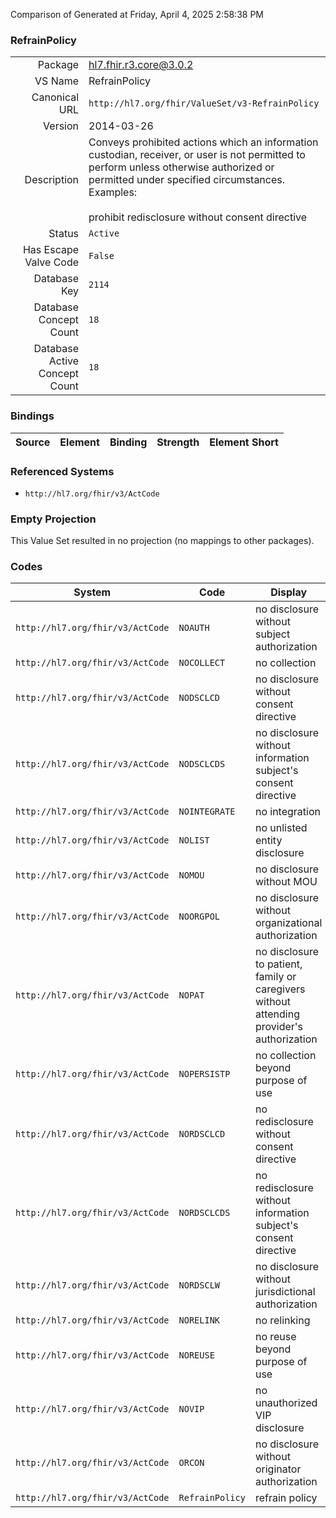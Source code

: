 Comparison of 
Generated at Friday, April 4, 2025 2:58:38 PM

### RefrainPolicy

|      |     |
| ---: | --- |
| Package | hl7.fhir.r3.core@3.0.2 |
| VS Name | RefrainPolicy |
| Canonical URL | `http://hl7.org/fhir/ValueSet/v3-RefrainPolicy` |
| Version | 2014-03-26 |
| Description | Conveys prohibited actions which an information custodian, receiver, or user is not permitted to perform unless otherwise authorized or permitted under specified circumstances.  Examples:<br/><br/>  prohibit redisclosure without consent directive |
| Status | `Active` |
| Has Escape Valve Code | `False` |
| Database Key | `2114` |
| Database Concept Count | `18` |
| Database Active Concept Count | `18` |
### Bindings

| Source | Element | Binding | Strength | Element Short |
| ------ | ------- | ------- | -------- | ------------- |

### Referenced Systems

* `http://hl7.org/fhir/v3/ActCode`
### Empty Projection

This Value Set resulted in no projection (no mappings to other packages).

### Codes

| System | Code | Display |
| ------ | ---- | ------- |
| `http://hl7.org/fhir/v3/ActCode` | `NOAUTH` | no disclosure without subject authorization |
| `http://hl7.org/fhir/v3/ActCode` | `NOCOLLECT` | no collection |
| `http://hl7.org/fhir/v3/ActCode` | `NODSCLCD` | no disclosure without consent directive |
| `http://hl7.org/fhir/v3/ActCode` | `NODSCLCDS` | no disclosure without information subject's consent directive |
| `http://hl7.org/fhir/v3/ActCode` | `NOINTEGRATE` | no integration |
| `http://hl7.org/fhir/v3/ActCode` | `NOLIST` | no unlisted entity disclosure |
| `http://hl7.org/fhir/v3/ActCode` | `NOMOU` | no disclosure without MOU |
| `http://hl7.org/fhir/v3/ActCode` | `NOORGPOL` | no disclosure without organizational authorization |
| `http://hl7.org/fhir/v3/ActCode` | `NOPAT` | no disclosure to patient, family or caregivers without attending provider's authorization |
| `http://hl7.org/fhir/v3/ActCode` | `NOPERSISTP` | no collection beyond purpose of use |
| `http://hl7.org/fhir/v3/ActCode` | `NORDSCLCD` | no redisclosure without consent directive |
| `http://hl7.org/fhir/v3/ActCode` | `NORDSCLCDS` | no redisclosure without information subject's consent directive |
| `http://hl7.org/fhir/v3/ActCode` | `NORDSCLW` | no disclosure without jurisdictional authorization |
| `http://hl7.org/fhir/v3/ActCode` | `NORELINK` | no relinking |
| `http://hl7.org/fhir/v3/ActCode` | `NOREUSE` | no reuse beyond purpose of use |
| `http://hl7.org/fhir/v3/ActCode` | `NOVIP` | no unauthorized VIP disclosure |
| `http://hl7.org/fhir/v3/ActCode` | `ORCON` | no disclosure without originator authorization |
| `http://hl7.org/fhir/v3/ActCode` | `RefrainPolicy` | refrain policy |
